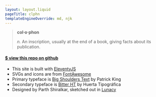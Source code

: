 ```yaml
---
layout: layout.liquid
pageTitle: clphn
templateEngineOverride: md, njk
---
```

> <div class="irevamp-text"><p style="font-weight: bold;">col⋅o⋅phon</p><i> n. </i>An inscription, usually at the end of a book, giving facts about its publication.</div>

<div class="colophon">
<h4 class=""><a href="https://github.com/partheus/food/" target="_blank">
$ view this repo on github</a></h4>

- This site is built with [EleventyJS](https://11ty.dev)
- SVGs and icons are from [FontAwesome](https://fontawesome.com/)
- Primary typeface is [Big Shoulders Text](https://xotype.co/big-shoulders/) by Patrick King
- Secondary typeface is [Bitter HT](https://www.huertatipografica.com/en/fonts/bitter-ht) by Huerta Tipográfica
- Designed by Parth Shiralkar, sketched out in [Lunacy](https://icons8.com/lunacy)
</div>

